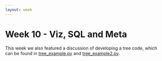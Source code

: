 ```yaml
---
layout: week
---
```


# Week 10 - Viz, SQL and Meta

This week we also featured a discussion of developing a tree code, which can be
found in [tree_example.py](./tree_example.py) and
[tree_example2.py](./tree_example2.py).
